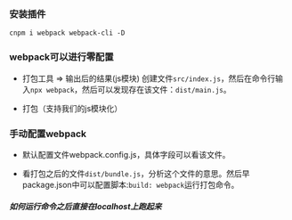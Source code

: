 ### 安装插件
```
cnpm i webpack webpack-cli -D
```

### webpack可以进行零配置
- 打包工具 => 输出后的结果(js模块)
创建文件`src/index.js`，然后在命令行输入`npx webpack`，然后可以发现存在该文件：`dist/main.js`。

- 打包（支持我们的js模块化）


### 手动配置webpack
- 默认配置文件webpack.config.js，具体字段可以看该文件。

- 看打包之后的文件`dist/bundle.js`，分析这个文件的意思。然后早package.json中可以配置脚本:`build: webpack`运行打包命令。

##### 如何运行命令之后直接在localhost上跑起来

